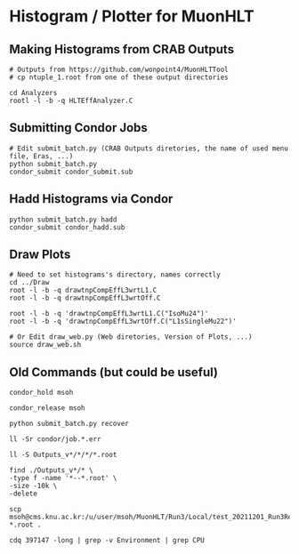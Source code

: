 # Histogram / Plotter for MuonHLT

## Making Histograms from CRAB Outputs
```
# Outputs from https://github.com/wonpoint4/MuonHLTTool
# cp ntuple_1.root from one of these output directories

cd Analyzers
rootl -l -b -q HLTEffAnalyzer.C
```

## Submitting Condor Jobs
```
# Edit submit_batch.py (CRAB Outputs diretories, the name of used menu file, Eras, ...)
python submit_batch.py
condor_submit condor_submit.sub
```

## Hadd Histograms via Condor
```
python submit_batch.py hadd
condor_submit condor_hadd.sub
```

## Draw Plots
```
# Need to set histograms's directory, names correctly
cd ../Draw
root -l -b -q drawtnpCompEffL3wrtL1.C
root -l -b -q drawtnpCompEffL3wrtOff.C

root -l -b -q 'drawtnpCompEffL3wrtL1.C("IsoMu24")'
root -l -b -q 'drawtnpCompEffL3wrtOff.C("L1sSingleMu22")'

# Or Edit draw_web.py (Web diretories, Version of Plots, ...)
source draw_web.sh
```

## Old Commands (but could be useful)
```
condor_hold msoh

condor_release msoh

python submit_batch.py recover

ll -Sr condor/job.*.err

ll -S Outputs_v*/*/*/*.root

find ./Outputs_v*/* \
-type f -name '*--*.root' \
-size -10k \
-delete

scp msoh@cms.knu.ac.kr:/u/user/msoh/MuonHLT/Run3/Local/test_20211201_Run3Review/Outputs_vRun3Review*/Eff/hist-*.root .

cdq 397147 -long | grep -v Environment | grep CPU
```
